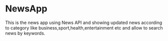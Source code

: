 # NewsApp
This is the news app using News API and showing updated news according to category like business,sport,health,entertainment etc and allow to search news by keywords.
